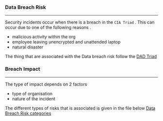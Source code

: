 
### **Data Breach Risk**
---
Security incidents occur when there is a breach in the `CIA Triad` . This can occur due to one of the following reasons .
- malicious activity within the org 
- employee leaving unencrypted and unattended laptop
- natural disaster 

The thing that are associated with the Data breach risk follow the [DAD Triad](../concepts/DAD%20Triad.md)

### Breach Impact 
---
The type of impact depends on 2 factors 
- type of organisation 
- nature of the incident

The different types of risks that is associated is given in the file below 
[Data Breach Risk categories](../concepts/Data%20Breach%20Risk%20categories.md)



